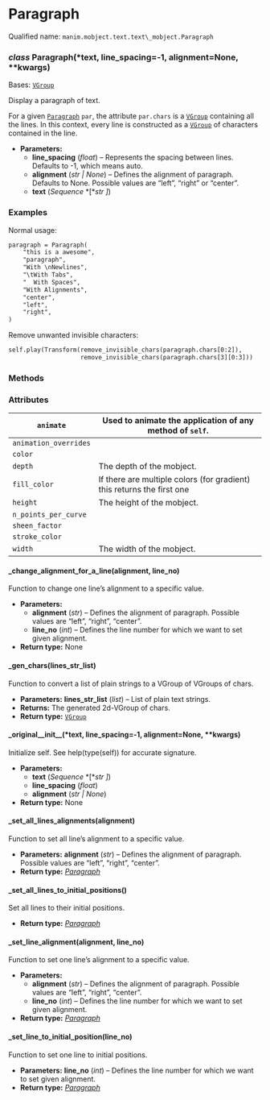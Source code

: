 # Paragraph

Qualified name: `manim.mobject.text.text\_mobject.Paragraph`

### *class* Paragraph(\*text, line_spacing=-1, alignment=None, \*\*kwargs)

Bases: [`VGroup`](manim.mobject.types.vectorized_mobject.VGroup.md#manim.mobject.types.vectorized_mobject.VGroup)

Display a paragraph of text.

For a given [`Paragraph`](#manim.mobject.text.text_mobject.Paragraph) `par`, the attribute `par.chars` is a
[`VGroup`](manim.mobject.types.vectorized_mobject.VGroup.md#manim.mobject.types.vectorized_mobject.VGroup) containing all the lines. In this context, every line is
constructed as a [`VGroup`](manim.mobject.types.vectorized_mobject.VGroup.md#manim.mobject.types.vectorized_mobject.VGroup) of characters contained in the line.

* **Parameters:**
  * **line_spacing** (*float*) – Represents the spacing between lines. Defaults to -1, which means auto.
  * **alignment** (*str* *|* *None*) – Defines the alignment of paragraph. Defaults to None. Possible values are “left”, “right” or “center”.
  * **text** (*Sequence* *[**str* *]*)

### Examples

Normal usage:

```default
paragraph = Paragraph(
    "this is a awesome",
    "paragraph",
    "With \nNewlines",
    "\tWith Tabs",
    "  With Spaces",
    "With Alignments",
    "center",
    "left",
    "right",
)
```

Remove unwanted invisible characters:

```default
self.play(Transform(remove_invisible_chars(paragraph.chars[0:2]),
                    remove_invisible_chars(paragraph.chars[3][0:3]))
```

### Methods

### Attributes

| `animate`             | Used to animate the application of any method of `self`.               |
|-----------------------|------------------------------------------------------------------------|
| `animation_overrides` |                                                                        |
| `color`               |                                                                        |
| `depth`               | The depth of the mobject.                                              |
| `fill_color`          | If there are multiple colors (for gradient) this returns the first one |
| `height`              | The height of the mobject.                                             |
| `n_points_per_curve`  |                                                                        |
| `sheen_factor`        |                                                                        |
| `stroke_color`        |                                                                        |
| `width`               | The width of the mobject.                                              |

#### \_change_alignment_for_a_line(alignment, line_no)

Function to change one line’s alignment to a specific value.

* **Parameters:**
  * **alignment** (*str*) – Defines the alignment of paragraph. Possible values are “left”, “right”, “center”.
  * **line_no** (*int*) – Defines the line number for which we want to set given alignment.
* **Return type:**
  None

#### \_gen_chars(lines_str_list)

Function to convert a list of plain strings to a VGroup of VGroups of chars.

* **Parameters:**
  **lines_str_list** (*list*) – List of plain text strings.
* **Returns:**
  The generated 2d-VGroup of chars.
* **Return type:**
  [`VGroup`](manim.mobject.types.vectorized_mobject.VGroup.md#manim.mobject.types.vectorized_mobject.VGroup)

#### \_original_\_init_\_(\*text, line_spacing=-1, alignment=None, \*\*kwargs)

Initialize self.  See help(type(self)) for accurate signature.

* **Parameters:**
  * **text** (*Sequence* *[**str* *]*)
  * **line_spacing** (*float*)
  * **alignment** (*str* *|* *None*)
* **Return type:**
  None

#### \_set_all_lines_alignments(alignment)

Function to set all line’s alignment to a specific value.

* **Parameters:**
  **alignment** (*str*) – Defines the alignment of paragraph. Possible values are “left”, “right”, “center”.
* **Return type:**
  [*Paragraph*](#manim.mobject.text.text_mobject.Paragraph)

#### \_set_all_lines_to_initial_positions()

Set all lines to their initial positions.

* **Return type:**
  [*Paragraph*](#manim.mobject.text.text_mobject.Paragraph)

#### \_set_line_alignment(alignment, line_no)

Function to set one line’s alignment to a specific value.

* **Parameters:**
  * **alignment** (*str*) – Defines the alignment of paragraph. Possible values are “left”, “right”, “center”.
  * **line_no** (*int*) – Defines the line number for which we want to set given alignment.
* **Return type:**
  [*Paragraph*](#manim.mobject.text.text_mobject.Paragraph)

#### \_set_line_to_initial_position(line_no)

Function to set one line to initial positions.

* **Parameters:**
  **line_no** (*int*) – Defines the line number for which we want to set given alignment.
* **Return type:**
  [*Paragraph*](#manim.mobject.text.text_mobject.Paragraph)
